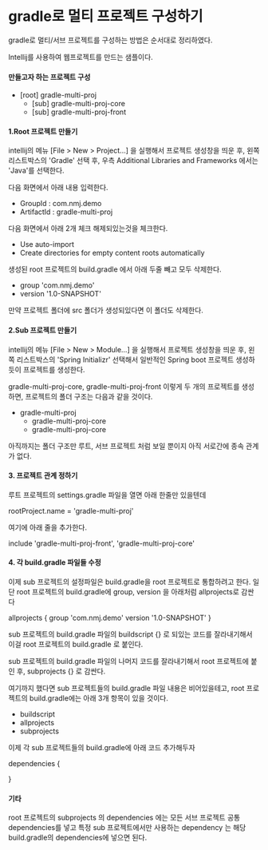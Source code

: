 # gradle로 멀티 프로젝트 구성하기

gradle로 멀티/서브 프로젝트를 구성하는 방법은 순서대로 정리하였다.

Intellij를 사용하여 웹프로젝트를 만드는 샘플이다.

#### 만들고자 하는 프로젝트 구성
- [root] gradle-multi-proj
  - [sub] gradle-multi-proj-core
  - [sub] gradle-multi-proj-front

#### 1.Root 프로젝트 만들기
intellij의 메뉴 [File > New > Project...] 을 실행해서 프로젝트 생성창을 띄운 후,
왼쪽 리스트박스의 'Gradle' 선택 후, 우측 Additional Libraries and Frameworks 에서는 'Java'를 선택한다.

다음 화면에서 아래 내용 입력한다.
- GroupId : com.nmj.demo
- ArtifactId : gradle-multi-proj

다음 화면에서 아래 2개 체크 해제되있는것을 체크한다.
- Use auto-import
- Create directories for empty content roots automatically

생성된 root 프로젝트의 build.gradle 에서 아래 두줄 빼고 모두 삭제한다.
- group 'com.nmj.demo'
- version '1.0-SNAPSHOT'

만약 프로젝트 폴더에 src 폴더가 생성되있다면 이 폴더도 삭제한다.

#### 2.Sub 프로젝트 만들기
intellij의 메뉴 [File > New > Module...] 을 실행해서 프로젝트 생성창을 띄운 후,
왼쪽 리스트박스의 'Spring Initializr' 선택해서 일반적인 Spring boot 프로젝트 생성하듯이 프로젝트를 생성한다.

gradle-multi-proj-core, gradle-multi-proj-front 이렇게 두 개의 프로젝트를 생성하면, 프로젝트의 폴더 구조는 다음과 같을 것이다.

- gradle-multi-proj
  - gradle-multi-proj-core
  - gradle-multi-proj-core

아직까지는 폴더 구조만 루트, 서브 프로젝트 처럼 보일 뿐이지 아직 서로간에 종속 관계가 없다.

#### 3. 프로젝트 관계 정하기
루트 프로젝트의 settings.gradle 파일을 열면 아래 한줄만 있을텐데

rootProject.name = 'gradle-multi-proj'

여기에 아래 줄을 추가한다.

include 'gradle-multi-proj-front',
        'gradle-multi-proj-core'

#### 4. 각 build.gradle 파일들 수정
이제 sub 프로젝트의 설정파일은 build.gradle을 root 프로젝트로 통합하려고 한다.
일단 root 프로젝트의 build.gradle에 group, version 을 아래처럼 allprojects로 감싼다

allprojects {
    group 'com.nmj.demo'
    version '1.0-SNAPSHOT'
}

sub 프로젝트의 build.gradle 파일의 buildscript {} 로 되있는 코드를 잘라내기해서 이걸 root 프로젝트의 build.gradle 로 붙인다.

sub 프로젝트의 build.gradle 파일의 나머지 코드를 잘라내기해서 root 프로젝트에 붙인 후, subprojects {} 로 감싼다.

여기까지 했다면
sub 프로젝트들의 build.gradle 파일 내용은 비어있을테고,
root 프로젝트의 build.gradle에는 아래 3개 항목이 있을 것이다.

- buildscript
- allprojects
- subprojects

이제 각 sub 프로젝트들의 build.gradle에 아래 코드 추가해두자

dependencies {

}

#### 기타
root 프로젝트의 subprojects 의 dependencies 에는 모든 서브 프로젝트 공통 dependencies를 넣고
특정 sub 프로젝트에서만 사용하는 dependency 는 해당 build.gradle의 dependencies에 넣으면 된다.
